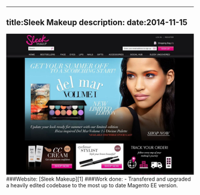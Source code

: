 ----
title:Sleek Makeup
description:
date:2014-11-15
----
<div class="fb-wrapper-img">
    <img src="/content/media/image/portfolio/sleekmakeup.com.jpg" alt="Sleek Makeup"/>
</div>
<div class="fb-wrapper-desc" markdown=1>
###Website: [Sleek Makeup][1]
###Work done:
 - Transfered and upgraded a heavily edited codebase to the most up to date 
Magento EE version.

[1]:http://sleekmakeup.com
</div>